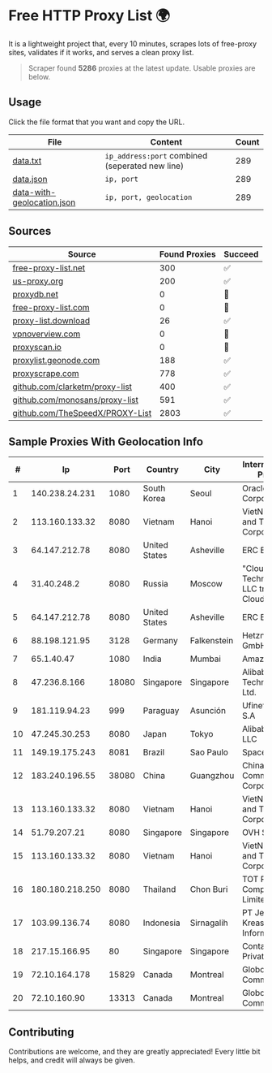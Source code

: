 
# Free HTTP Proxy List 🌍

It is a lightweight project that, every 10 minutes, scrapes lots of free-proxy sites, validates if it works, and serves a clean proxy list.


> Scraper found **5286** proxies at the latest update. Usable proxies are below.

## Usage

Click the file format that you want and copy the URL.


|File|Content|Count|
|----|-------|-----|
|[data.txt](https://raw.githubusercontent.com/themiralay/Proxy-List-World/master/data.txt)|`ip_address:port` combined (seperated new line)|289|
|[data.json](https://raw.githubusercontent.com/themiralay/Proxy-List-World/master/data.json)|`ip, port`|289|
|[data-with-geolocation.json](https://raw.githubusercontent.com/themiralay/Proxy-List-World/master/data-with-geolocation.json)|`ip, port, geolocation`|289|

## Sources

|Source|Found Proxies|Succeed|
|------|-------------|-------|
|[free-proxy-list.net](https://free-proxy-list.net)|300|✅|
|[us-proxy.org](https://www.us-proxy.org)|200|✅|
|[proxydb.net](http://proxydb.net)|0|🚫|
|[free-proxy-list.com](https://free-proxy-list.com/?page=&port=&type%5B%5D=http&type%5B%5D=https&up_time=0&search=Search)|0|🚫|
|[proxy-list.download](https://www.proxy-list.download/HTTP)|26|✅|
|[vpnoverview.com](https://vpnoverview.com/privacy/anonymous-browsing/free-proxy-servers)|0|🚫|
|[proxyscan.io](https://www.proxyscan.io)|0|🚫|
|[proxylist.geonode.com](https://proxylist.geonode.com/api/proxy-list?limit=300&page=1&sort_by=lastChecked&sort_type=desc&protocols=http,https)|188|✅|
|[proxyscrape.com](https://api.proxyscrape.com/v2/?request=displayproxies&protocol=http&timeout=10000&country=all&ssl=all&anonymity=all)|778|✅|
|[github.com/clarketm/proxy-list](https://raw.githubusercontent.com/clarketm/proxy-list/master/proxy-list-raw.txt)|400|✅|
|[github.com/monosans/proxy-list](https://raw.githubusercontent.com/monosans/proxy-list/main/proxies/http.txt)|591|✅|
|[github.com/TheSpeedX/PROXY-List](https://raw.githubusercontent.com/TheSpeedX/PROXY-List/master/http.txt)|2803|✅|


## Sample Proxies With Geolocation Info

|#|Ip|Port|Country|City|Internet Service Provider|
|-|--|----|-------|----|-------------------------|
|1|140.238.24.231|1080|South Korea|Seoul|Oracle Corporation|
|2|113.160.133.32|8080|Vietnam|Hanoi|VietNam Post and Telecom Corporation|
|3|64.147.212.78|8080|United States|Asheville|ERC Broadband|
|4|31.40.248.2|8080|Russia|Moscow|"Cloud Technologies" LLC trading as Cloud.ru|
|5|64.147.212.78|8080|United States|Asheville|ERC Broadband|
|6|88.198.121.95|3128|Germany|Falkenstein|Hetzner Online GmbH|
|7|65.1.40.47|1080|India|Mumbai|Amazon.com|
|8|47.236.8.166|18080|Singapore|Singapore|Alibaba (US) Technology Co., Ltd.|
|9|181.119.94.23|999|Paraguay|Asunción|Ufinet Paraguay S.A|
|10|47.245.30.253|8080|Japan|Tokyo|Alibaba Cloud LLC|
|11|149.19.175.243|8081|Brazil|Sao Paulo|SpaceX Starlink|
|12|183.240.196.55|38080|China|Guangzhou|China Mobile Communications Corporation|
|13|113.160.133.32|8080|Vietnam|Hanoi|VietNam Post and Telecom Corporation|
|14|51.79.207.21|8080|Singapore|Singapore|OVH SAS|
|15|113.160.133.32|8080|Vietnam|Hanoi|VietNam Post and Telecom Corporation|
|16|180.180.218.250|8080|Thailand|Chon Buri|TOT Public Company Limited|
|17|103.99.136.74|8080|Indonesia|Sirnagalih|PT Jelajah Kreasi Informatika|
|18|217.15.166.95|80|Singapore|Singapore|Contabo Asia Private Limited|
|19|72.10.164.178|15829|Canada|Montreal|GloboTech Communications|
|20|72.10.160.90|13313|Canada|Montreal|GloboTech Communications|



## Contributing

Contributions are welcome, and they are greatly appreciated! Every
little bit helps, and credit will always be given.

